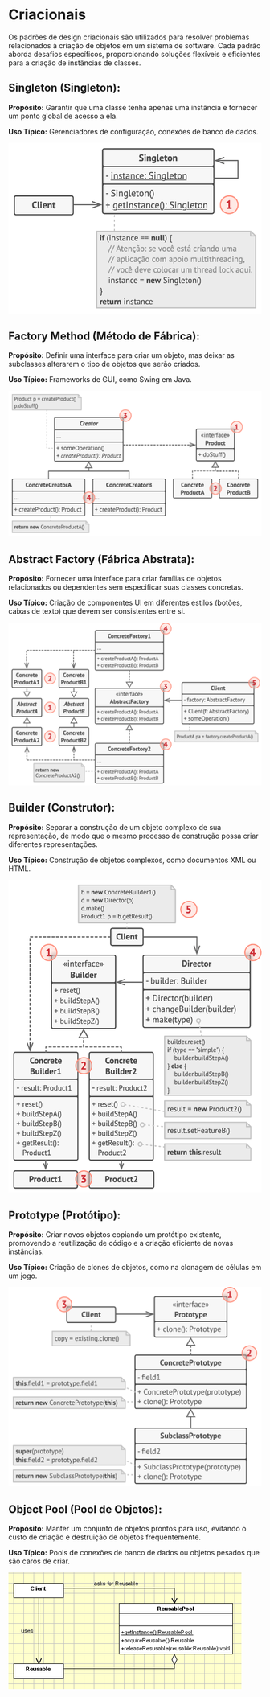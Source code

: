 # Criacionais
Os padrões de design criacionais são utilizados para resolver problemas relacionados à criação de objetos em um sistema de software. Cada padrão aborda desafios específicos, proporcionando soluções flexíveis e eficientes para a criação de instâncias de classes.

## Singleton (Singleton):
**Propósito:** Garantir que uma classe tenha apenas uma instância e fornecer um ponto global de acesso a ela.

**Uso Típico:** Gerenciadores de configuração, conexões de banco de dados.

![](Singleton/UML.png)

## Factory Method (Método de Fábrica):
**Propósito:** Definir uma interface para criar um objeto, mas deixar as subclasses alterarem o tipo de objetos que serão criados.

**Uso Típico:** Frameworks de GUI, como Swing em Java.

![](FactoryMethod/UML.png)

## Abstract Factory (Fábrica Abstrata):
**Propósito:** Fornecer uma interface para criar famílias de objetos relacionados ou dependentes sem especificar suas classes concretas.

**Uso Típico:** Criação de componentes UI em diferentes estilos (botões, caixas de texto) que devem ser consistentes entre si.

![](AbstractMethod/UML.png)

## Builder (Construtor):
**Propósito:** Separar a construção de um objeto complexo de sua representação, de modo que o mesmo processo de construção possa criar diferentes representações.

**Uso Típico:** Construção de objetos complexos, como documentos XML ou HTML.

![](Builder/UML.png)

## Prototype (Protótipo):
**Propósito:** Criar novos objetos copiando um protótipo existente, promovendo a reutilização de código e a criação eficiente de novas instâncias.

**Uso Típico:** Criação de clones de objetos, como na clonagem de células em um jogo.

![](Prototype/UML.png)

## Object Pool (Pool de Objetos):
**Propósito:** Manter um conjunto de objetos prontos para uso, evitando o custo de criação e destruição de objetos frequentemente.

**Uso Típico:** Pools de conexões de banco de dados ou objetos pesados que são caros de criar.

![](ObjectPool/UML.png)